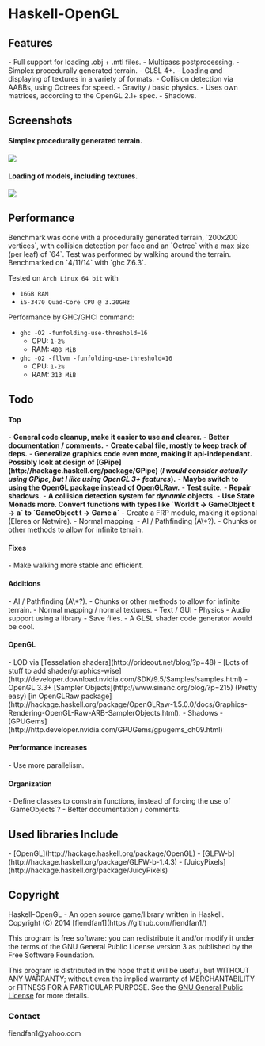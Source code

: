 <h1>Haskell-OpenGL</h1>
<h2>Features</h2>
- Full support for loading .obj + .mtl files.
- Multipass postprocessing.
- Simplex procedurally generated terrain.
- GLSL 4+.
- Loading and displaying of textures in a variety of formats.
- Collision detection via AABBs, using Octrees for speed.
- Gravity / basic physics.
- Uses own matrices, according to the OpenGL 2.1+ spec.
- Shadows.
<h2>Screenshots</h2>
<h4>Simplex procedurally generated terrain.</h4>

![](http://i.imgur.com/SBSaObn.png)

<h4>Loading of models, including textures.</h4>

![](http://i.imgur.com/URxxELT.png)

<h2>Performance</h2>
Benchmark was done with a procedurally generated terrain, `200x200 vertices`, with collision detection per face and an `Octree` with a max size (per leaf) of `64`. Test was performed by walking around the terrain. Benchmarked on `4/11/14` with `ghc 7.6.3`.

Tested on `Arch Linux 64 bit` with
- `16GB RAM`
- `i5-3470 Quad-Core CPU @ 3.20GHz`

Performance by GHC/GHCI command:
- `ghc -O2 -funfolding-use-threshold=16`
    - CPU: `1-2%`
    - RAM: `403 MiB`
- `ghc -O2 -fllvm -funfolding-use-threshold=16`
    - CPU: `1-2%`
    - RAM: `313 MiB`

<h2>Todo</h2>

<h4>Top</h4>
- <b>General code cleanup, make it easier to use and clearer.</b>
- <b>Better documentation / comments.</b>
- <b>Create cabal file, mostly to keep track of deps.</b>
- <b>Generalize graphics code even more, making it api-independant. Possibly look at design of [GPipe](http://hackage.haskell.org/package/GPipe) (<i>I would consider actually using GPipe, but I like using OpenGL 3+ features</i>).</b>
- <b>Maybe switch to using the OpenGL package instead of OpenGLRaw.</b>
- <b>Test suite.</b>
- <b>Repair shadows.</b>
- <b>A collision detection system for <i>dynamic</i> objects.</b>
- <b>Use State Monads more. Convert functions with types like `World t -> GameObject t -> a` to `GameObject t -> Game a`</b>
- Create a FRP module, making it optional (Elerea or Netwire).
- Normal mapping.
- AI / Pathfinding (A\*?).
- Chunks or other methods to allow for infinite terrain.

<h4>Fixes</h4>
- Make walking more stable and efficient.

<h4>Additions</h4>
- AI / Pathfinding (A\*?).
- Chunks or other methods to allow for infinite terrain.
- Normal mapping / normal textures.
- Text / GUI
- Physics
- Audio support using a library
- Save files.
- A GLSL shader code generator would be cool.

<h4>OpenGL</h4>
- LOD via [Tesselation shaders](http://prideout.net/blog/?p=48)
- [Lots of stuff to add shader/graphics-wise](http://developer.download.nvidia.com/SDK/9.5/Samples/samples.html)
- OpenGL 3.3+ [Sampler Objects](http://www.sinanc.org/blog/?p=215) (Pretty easy) [in OpenGLRaw package](http://hackage.haskell.org/package/OpenGLRaw-1.5.0.0/docs/Graphics-Rendering-OpenGL-Raw-ARB-SamplerObjects.html).
- Shadows
    - [GPUGems](http://http.developer.nvidia.com/GPUGems/gpugems_ch09.html)

<h4>Performance increases</h4>
- Use more parallelism.

<h4>Organization</h4>
- Define classes to constrain functions, instead of forcing the use of `GameObjects`?
- Better documentation / comments.

<h2>Used libraries Include</h2>
- [OpenGL](http://hackage.haskell.org/package/OpenGL)
- [GLFW-b](http://hackage.haskell.org/package/GLFW-b-1.4.3)
- [JuicyPixels](http://hackage.haskell.org/package/JuicyPixels)

<h2>Copyright</h2>
Haskell-OpenGL - An open source game/library written in Haskell.
Copyright (C) 2014  [fiendfan1](https://github.com/fiendfan1/)

This program is free software: you can redistribute it and/or modify
it under the terms of the GNU General Public License version 3
as published by the Free Software Foundation.

This program is distributed in the hope that it will be useful,
but WITHOUT ANY WARRANTY; without even the implied warranty of
MERCHANTABILITY or FITNESS FOR A PARTICULAR PURPOSE. See the
[GNU General Public License](https://gnu.org/licenses/gpl.html) for more details.

<h3>Contact</h3>
fiendfan1@yahoo.com
